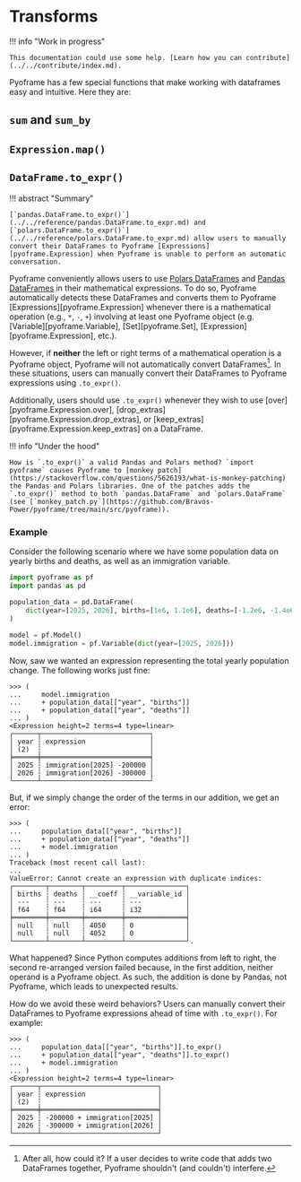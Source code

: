 # Transforms

!!! info "Work in progress"

    This documentation could use some help. [Learn how you can contribute](../../contribute/index.md).

Pyoframe has a few special functions that make working with dataframes easy and intuitive. Here they are:

## `sum` and `sum_by`

## `Expression.map()`


## `DataFrame.to_expr()`

!!! abstract "Summary"

    [`pandas.DataFrame.to_expr()`](../../reference/pandas.DataFrame.to_expr.md) and [`polars.DataFrame.to_expr()`](../../reference/polars.DataFrame.to_expr.md) allow users to manually convert their DataFrames to Pyoframe [Expressions][pyoframe.Expression] when Pyoframe is unable to perform an automatic conversation.

Pyoframe conveniently allows users to use [Polars DataFrames](https://docs.pola.rs/api/python/stable/reference/dataframe/index.html) and [Pandas DataFrames](https://pandas.pydata.org/pandas-docs/stable/reference/api/pandas.DataFrame.html) in their mathematical expressions. To do so, Pyoframe automatically detects these DataFrames and converts them to Pyoframe [Expressions][pyoframe.Expression] whenever there is a mathematical operation (e.g., `*`, `-`, `+`) involving at least one Pyoframe object (e.g. [Variable][pyoframe.Variable], [Set][pyoframe.Set], [Expression][pyoframe.Expression], etc.).

However, if **neither** the left or right terms of a mathematical operation is a Pyoframe object, Pyoframe will not automatically convert DataFrames[^2]. In these situations, users can manually convert their DataFrames to Pyoframe expressions using `.to_expr()`.

Additionally, users should use `.to_expr()` whenever they wish to use [over][pyoframe.Expression.over], [drop_extras][pyoframe.Expression.drop_extras], or [keep_extras][pyoframe.Expression.keep_extras] on a DataFrame.

!!! info "Under the hood"

    How is `.to_expr()` a valid Pandas and Polars method? `import pyoframe` causes Pyoframe to [monkey patch](https://stackoverflow.com/questions/5626193/what-is-monkey-patching) the Pandas and Polars libraries. One of the patches adds the `.to_expr()` method to both `pandas.DataFrame` and `polars.DataFrame` (see [`monkey_patch.py`](https://github.com/Bravos-Power/pyoframe/tree/main/src/pyoframe)).

[^2]: After all, how could it? If a user decides to write code that adds two DataFrames together, Pyoframe shouldn't (and couldn't) interfere.

### Example

Consider the following scenario where we have some population data on yearly births and deaths, as well as an immigration variable.

```python
import pyoframe as pf
import pandas as pd

population_data = pd.DataFrame(
    dict(year=[2025, 2026], births=[1e6, 1.1e6], deaths=[-1.2e6, -1.4e6])
)

model = pf.Model()
model.immigration = pf.Variable(dict(year=[2025, 2026]))
```

Now, saw we wanted an expression representing the total yearly population change. The following works just fine:

```pycon
>>> (
...     model.immigration
...     + population_data[["year", "births"]]
...     + population_data[["year", "deaths"]]
... )
<Expression height=2 terms=4 type=linear>
┌──────┬───────────────────────────┐
│ year ┆ expression                │
│ (2)  ┆                           │
╞══════╪═══════════════════════════╡
│ 2025 ┆ immigration[2025] -200000 │
│ 2026 ┆ immigration[2026] -300000 │
└──────┴───────────────────────────┘

```

But, if we simply change the order of the terms in our addition, we get an error:

```pycon
>>> (
...     population_data[["year", "births"]]
...     + population_data[["year", "deaths"]]
...     + model.immigration
... )
Traceback (most recent call last):
...
ValueError: Cannot create an expression with duplicate indices:
┌────────┬────────┬─────────┬───────────────┐
│ births ┆ deaths ┆ __coeff ┆ __variable_id │
│ ---    ┆ ---    ┆ ---     ┆ ---           │
│ f64    ┆ f64    ┆ i64     ┆ i32           │
╞════════╪════════╪═════════╪═══════════════╡
│ null   ┆ null   ┆ 4050    ┆ 0             │
│ null   ┆ null   ┆ 4052    ┆ 0             │
└────────┴────────┴─────────┴───────────────┘.

```

What happened? Since Python computes additions from left to right, the second re-arranged version failed because, in the first addition, neither operand is a Pyoframe object. As such, the addition is done by Pandas, not Pyoframe, which leads to unexpected results.

How do we avoid these weird behaviors? Users can manually convert their DataFrames to Pyoframe expressions ahead of time with `.to_expr()`. For example:

```pycon
>>> (
...     population_data[["year", "births"]].to_expr()
...     + population_data[["year", "deaths"]].to_expr()
...     + model.immigration
... )
<Expression height=2 terms=4 type=linear>
┌──────┬─────────────────────────────┐
│ year ┆ expression                  │
│ (2)  ┆                             │
╞══════╪═════════════════════════════╡
│ 2025 ┆ -200000 + immigration[2025] │
│ 2026 ┆ -300000 + immigration[2026] │
└──────┴─────────────────────────────┘

```
